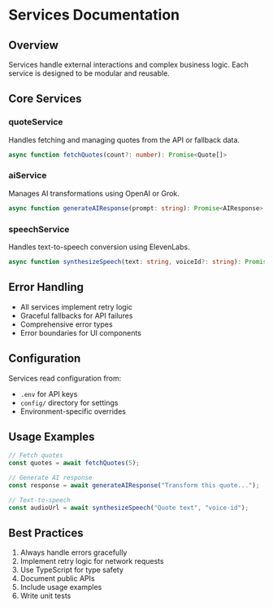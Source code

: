 # Services Documentation

## Overview
Services handle external interactions and complex business logic. Each service is designed to be modular and reusable.

## Core Services

### quoteService
Handles fetching and managing quotes from the API or fallback data.
```typescript
async function fetchQuotes(count?: number): Promise<Quote[]>
```

### aiService
Manages AI transformations using OpenAI or Grok.
```typescript
async function generateAIResponse(prompt: string): Promise<AIResponse>
```

### speechService
Handles text-to-speech conversion using ElevenLabs.
```typescript
async function synthesizeSpeech(text: string, voiceId?: string): Promise<string>
```

## Error Handling
- All services implement retry logic
- Graceful fallbacks for API failures
- Comprehensive error types
- Error boundaries for UI components

## Configuration
Services read configuration from:
- `.env` for API keys
- `config/` directory for settings
- Environment-specific overrides

## Usage Examples

```typescript
// Fetch quotes
const quotes = await fetchQuotes(5);

// Generate AI response
const response = await generateAIResponse("Transform this quote...");

// Text-to-speech
const audioUrl = await synthesizeSpeech("Quote text", "voice-id");
```

## Best Practices
1. Always handle errors gracefully
2. Implement retry logic for network requests
3. Use TypeScript for type safety
4. Document public APIs
5. Include usage examples
6. Write unit tests